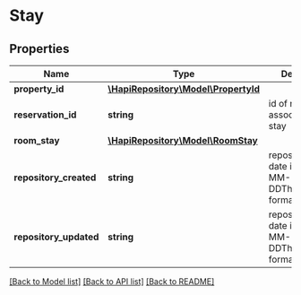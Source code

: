 # Stay

## Properties
Name | Type | Description | Notes
------------ | ------------- | ------------- | -------------
**property_id** | [**\HapiRepository\Model\PropertyId**](PropertyId.md) |  | [optional] 
**reservation_id** | **string** | id of reservation associated with stay | [optional] 
**room_stay** | [**\HapiRepository\Model\RoomStay**](RoomStay.md) |  | [optional] 
**repository_created** | **string** | repository create date in YYYY-MM-DDThh:mm:ss.sss format | [optional] 
**repository_updated** | **string** | repository update date in YYYY-MM-DDThh:mm:ss.sss format | [optional] 

[[Back to Model list]](../README.md#documentation-for-models) [[Back to API list]](../README.md#documentation-for-api-endpoints) [[Back to README]](../README.md)

